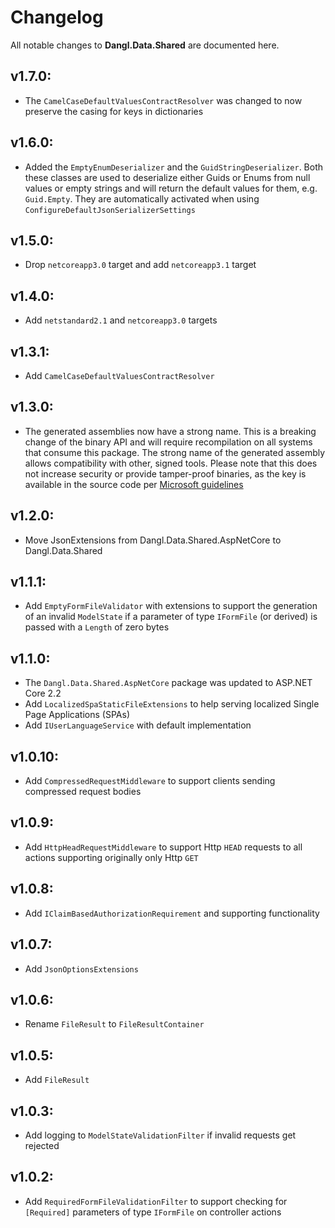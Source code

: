 # Changelog

All notable changes to **Dangl.Data.Shared** are documented here.

## v1.7.0:
- The `CamelCaseDefaultValuesContractResolver` was changed to now preserve the casing for keys in dictionaries

## v1.6.0:
- Added the `EmptyEnumDeserializer` and the `GuidStringDeserializer`. Both these classes are used to deserialize either Guids or Enums from null values or empty strings and will return the default values for them, e.g. `Guid.Empty`. They are automatically activated when using `ConfigureDefaultJsonSerializerSettings`

## v1.5.0:
- Drop `netcoreapp3.0` target and add `netcoreapp3.1` target

## v1.4.0:
- Add `netstandard2.1` and `netcoreapp3.0` targets

## v1.3.1:
- Add `CamelCaseDefaultValuesContractResolver`

## v1.3.0:
- The generated assemblies now have a strong name. This is a breaking change of the binary API and will require recompilation on all systems that consume this package. The strong name of the generated assembly allows compatibility with other, signed tools. Please note that this does not increase security or provide tamper-proof binaries, as the key is available in the source code per [Microsoft guidelines](https://msdn.microsoft.com/en-us/library/wd40t7ad(v=vs.110).aspx)

## v1.2.0:
- Move JsonExtensions from Dangl.Data.Shared.AspNetCore to Dangl.Data.Shared

## v1.1.1:
- Add `EmptyFormFileValidator` with extensions to support the generation of an invalid `ModelState` if a parameter of type `IFormFile` (or derived) is passed with a `Length` of zero bytes

## v1.1.0:
- The `Dangl.Data.Shared.AspNetCore` package was updated to ASP.NET Core 2.2
- Add `LocalizedSpaStaticFileExtensions` to help serving localized Single Page Applications (SPAs)
- Add `IUserLanguageService` with default implementation

## v1.0.10:
- Add `CompressedRequestMiddleware` to support clients sending compressed request bodies

## v1.0.9:
- Add `HttpHeadRequestMiddleware` to support Http `HEAD` requests to all actions supporting originally only Http `GET`

## v1.0.8:
- Add `IClaimBasedAuthorizationRequirement` and supporting functionality

## v1.0.7:
- Add `JsonOptionsExtensions`

## v1.0.6:
- Rename `FileResult` to `FileResultContainer`

## v1.0.5:
- Add `FileResult`

## v1.0.3:
- Add logging to `ModelStateValidationFilter` if invalid requests get rejected

## v1.0.2:
- Add `RequiredFormFileValidationFilter` to support checking for `[Required]` parameters of type `IFormFile` on controller actions
